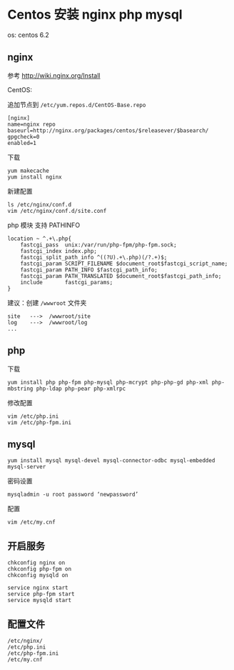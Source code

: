 # Centos 安装 nginx php mysql

os: centos 6.2

## nginx 

参考 <http://wiki.nginx.org/Install>

CentOS:

追加节点到 `/etc/yum.repos.d/CentOS-Base.repo`

	[nginx]
	name=nginx repo
	baseurl=http://nginx.org/packages/centos/$releasever/$basearch/
	gpgcheck=0
	enabled=1

下载

	yum makecache
	yum install nginx

新建配置

	ls /etc/nginx/conf.d
	vim /etc/nginx/conf.d/site.conf

php 模块 支持 PATHINFO

	location ~ ^.+\.php{
		fastcgi_pass  unix:/var/run/php-fpm/php-fpm.sock;
		fastcgi_index index.php;
		fastcgi_split_path_info ^((?U).+\.php)(/?.+)$;
		fastcgi_param SCRIPT_FILENAME $document_root$fastcgi_script_name;
		fastcgi_param PATH_INFO $fastcgi_path_info;
		fastcgi_param PATH_TRANSLATED $document_root$fastcgi_path_info;
		include       fastcgi_params;
	}

建议：创建 `/wwwroot` 文件夹

	site   --->  /wwwroot/site
	log    --->  /wwwroot/log
	...

## php

下载

	yum install php php-fpm php-mysql php-mcrypt php-php-gd php-xml php-mbstring php-ldap php-pear php-xmlrpc   

修改配置

	vim /etc/php.ini 
	vim /etc/php-fpm.ini

## mysql

	yum install mysql mysql-devel mysql-connector-odbc mysql-embedded mysql-server

密码设置

	mysqladmin -u root password ‘newpassword’

配置

	vim /etc/my.cnf

## 开启服务

	chkconfig nginx on
	chkconfig php-fpm on
	chkconfig mysqld on

	service nginx start
	service php-fpm start
	service mysqld start

## 配置文件

	/etc/nginx/
	/etc/php.ini
	/etc/php-fpm.ini
	/etc/my.cnf



